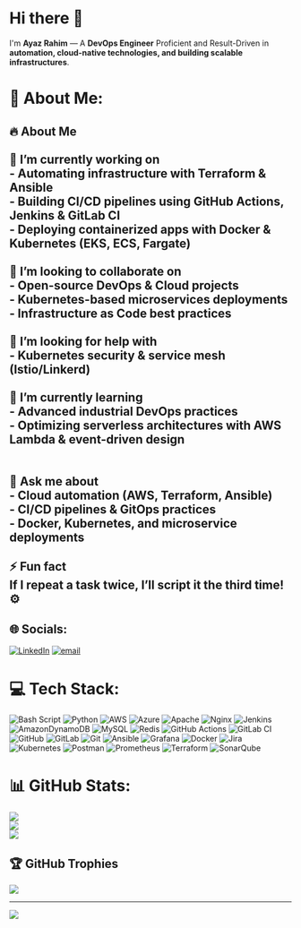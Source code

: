 # Hi there 👋  
I'm **Ayaz Rahim** — A **DevOps Engineer** Proficient and Result-Driven in **automation, cloud-native technologies, and building scalable infrastructures**.


# 💫 About Me:
## 🔥 About Me  <br><br>🚩 **I’m currently working on**  <br>- Automating infrastructure with **Terraform & Ansible**  <br>- Building CI/CD pipelines using **GitHub Actions, Jenkins & GitLab CI**  <br>- Deploying containerized apps with **Docker & Kubernetes (EKS, ECS, Fargate)**  <br><br>👯 **I’m looking to collaborate on**  <br>- Open-source **DevOps & Cloud projects**  <br>- Kubernetes-based **microservices deployments**  <br>- Infrastructure as Code best practices  <br><br>🤝 **I’m looking for help with**  <br>- Kubernetes security & service mesh (Istio/Linkerd)  <br><br>🌱 **I’m currently learning**  <br>- **Advanced industrial DevOps practices**  <br>- **Optimizing serverless architectures** with AWS Lambda & event-driven design  <br> <br><br>💬 **Ask me about**  <br>- Cloud automation (AWS, Terraform, Ansible)  <br>- CI/CD pipelines & GitOps practices  <br>- Docker, Kubernetes, and microservice deployments  <br><br>⚡ **Fun fact**  <br>If I repeat a task twice, I’ll script it the third time! ⚙️  <br>


## 🌐 Socials:
[![LinkedIn](https://img.shields.io/badge/LinkedIn-%230077B5.svg?logo=linkedin&logoColor=white)](https://linkedin.com/in/ayazrahim) [![email](https://img.shields.io/badge/Email-D14836?logo=gmail&logoColor=white)](mailto:ayazrahim999@gmail.com) 

# 💻 Tech Stack:
![Bash Script](https://img.shields.io/badge/bash_script-%23121011.svg?style=for-the-badge&logo=gnu-bash&logoColor=white) ![Python](https://img.shields.io/badge/python-3670A0?style=for-the-badge&logo=python&logoColor=ffdd54) ![AWS](https://img.shields.io/badge/AWS-%23FF9900.svg?style=for-the-badge&logo=amazon-aws&logoColor=white) ![Azure](https://img.shields.io/badge/azure-%230072C6.svg?style=for-the-badge&logo=microsoftazure&logoColor=white) ![Apache](https://img.shields.io/badge/apache-%23D42029.svg?style=for-the-badge&logo=apache&logoColor=white) ![Nginx](https://img.shields.io/badge/nginx-%23009639.svg?style=for-the-badge&logo=nginx&logoColor=white) ![Jenkins](https://img.shields.io/badge/jenkins-%232C5263.svg?style=for-the-badge&logo=jenkins&logoColor=white) ![AmazonDynamoDB](https://img.shields.io/badge/Amazon%20DynamoDB-4053D6?style=for-the-badge&logo=Amazon%20DynamoDB&logoColor=white) ![MySQL](https://img.shields.io/badge/mysql-4479A1.svg?style=for-the-badge&logo=mysql&logoColor=white) ![Redis](https://img.shields.io/badge/redis-%23DD0031.svg?style=for-the-badge&logo=redis&logoColor=white) ![GitHub Actions](https://img.shields.io/badge/github%20actions-%232671E5.svg?style=for-the-badge&logo=githubactions&logoColor=white) ![GitLab CI](https://img.shields.io/badge/gitlab%20CI-%23181717.svg?style=for-the-badge&logo=gitlab&logoColor=white) ![GitHub](https://img.shields.io/badge/github-%23121011.svg?style=for-the-badge&logo=github&logoColor=white) ![GitLab](https://img.shields.io/badge/gitlab-%23181717.svg?style=for-the-badge&logo=gitlab&logoColor=white) ![Git](https://img.shields.io/badge/git-%23F05033.svg?style=for-the-badge&logo=git&logoColor=white) ![Ansible](https://img.shields.io/badge/ansible-%231A1918.svg?style=for-the-badge&logo=ansible&logoColor=white) ![Grafana](https://img.shields.io/badge/grafana-%23F46800.svg?style=for-the-badge&logo=grafana&logoColor=white) ![Docker](https://img.shields.io/badge/docker-%230db7ed.svg?style=for-the-badge&logo=docker&logoColor=white) ![Jira](https://img.shields.io/badge/jira-%230A0FFF.svg?style=for-the-badge&logo=jira&logoColor=white) ![Kubernetes](https://img.shields.io/badge/kubernetes-%23326ce5.svg?style=for-the-badge&logo=kubernetes&logoColor=white) ![Postman](https://img.shields.io/badge/Postman-FF6C37?style=for-the-badge&logo=postman&logoColor=white) ![Prometheus](https://img.shields.io/badge/Prometheus-E6522C?style=for-the-badge&logo=Prometheus&logoColor=white) ![Terraform](https://img.shields.io/badge/terraform-%235835CC.svg?style=for-the-badge&logo=terraform&logoColor=white) ![SonarQube](https://img.shields.io/badge/SonarQube-black?style=for-the-badge&logo=sonarqube&logoColor=4E9BCD)
# 📊 GitHub Stats:
![](https://github-readme-stats.vercel.app/api?username=AyazRahim&theme=dark&hide_border=false&include_all_commits=true&count_private=true)<br/>
![](https://nirzak-streak-stats.vercel.app/?user=AyazRahim&theme=dark&hide_border=false)<br/>
![](https://github-readme-stats.vercel.app/api/top-langs/?username=AyazRahim&theme=dark&hide_border=false&include_all_commits=true&count_private=true&layout=compact)

## 🏆 GitHub Trophies
![](https://github-profile-trophy.vercel.app/?username=AyazRahim&theme=radical&no-frame=false&no-bg=true&margin-w=4)

---
[![](https://visitcount.itsvg.in/api?id=AyazRahim&icon=0&color=0)](https://visitcount.itsvg.in)

<!-- Proudly created with GPRM ( https://gprm.itsvg.in ) -->
